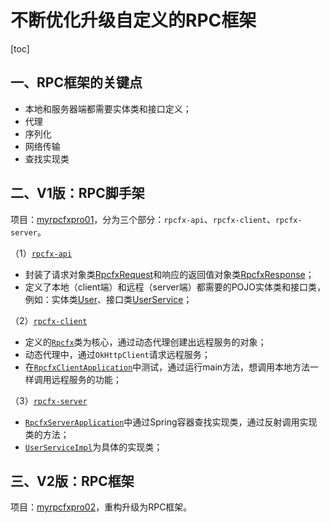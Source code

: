 # 不断优化升级自定义的RPC框架

[toc]

## 一、RPC框架的关键点

- 本地和服务器端都需要实体类和接口定义；
- 代理
- 序列化
- 网络传输
- 查找实现类

## 二、V1版：RPC脚手架

项目：[myrpcfxpro01](https://github.com/hefrankeleyn/JAVARebuild/tree/main/projects/myrpcfxpro01)，分为三个部分：`rpcfx-api`、`rpcfx-client`、`rpcfx-server`。

（1）[`rpcfx-api`](https://github.com/hefrankeleyn/JAVARebuild/tree/main/projects/myrpcfxpro01/rpcfx-api) 

- 封装了请求对象类[RpcfxRequest](https://github.com/hefrankeleyn/JAVARebuild/blob/main/projects/myrpcfxpro01/rpcfx-api/src/main/java/com/hef/rpcfx/api/RpcfxRequest.java)和响应的返回值对象类[RpcfxResponse](https://github.com/hefrankeleyn/JAVARebuild/blob/main/projects/myrpcfxpro01/rpcfx-api/src/main/java/com/hef/rpcfx/api/RpcfxResponse.java)；
- 定义了本地（client端）和远程（server端）都需要的POJO实体类和接口类，例如：实体类[User](https://github.com/hefrankeleyn/JAVARebuild/blob/main/projects/myrpcfxpro01/rpcfx-api/src/main/java/com/hef/rpcfx/api/User.java)、接口类[UserService](https://github.com/hefrankeleyn/JAVARebuild/blob/main/projects/myrpcfxpro01/rpcfx-api/src/main/java/com/hef/rpcfx/api/UserService.java)；

（2）[`rpcfx-client`](https://github.com/hefrankeleyn/JAVARebuild/tree/main/projects/myrpcfxpro01/rpcfx-client)

- 定义的[`Rpcfx`](https://github.com/hefrankeleyn/JAVARebuild/blob/main/projects/myrpcfxpro01/rpcfx-client/src/main/java/com/hef/rpcfx/client/Rpcfx.java)类为核心，通过动态代理创建出远程服务的对象；
- 动态代理中，通过`OkHttpClient`请求远程服务；
- 在[`RpcfxClientApplication`](https://github.com/hefrankeleyn/JAVARebuild/blob/main/projects/myrpcfxpro01/rpcfx-client/src/main/java/com/hef/rpcfx/client/RpcfxClientApplication.java)中测试，通过运行main方法，想调用本地方法一样调用远程服务的功能；

（3）[`rpcfx-server`](https://github.com/hefrankeleyn/JAVARebuild/tree/main/projects/myrpcfxpro01/rpcfx-server)

- [`RpcfxServerApplication`](https://github.com/hefrankeleyn/JAVARebuild/blob/main/projects/myrpcfxpro01/rpcfx-server/src/main/java/com/hef/rpcfx/server/RpcfxServerApplication.java)中通过Spring容器查找实现类，通过反射调用实现类的方法；
- [`UserServiceImpl`](https://github.com/hefrankeleyn/JAVARebuild/blob/main/projects/myrpcfxpro01/rpcfx-server/src/main/java/com/hef/rpcfx/server/UserServiceImpl.java)为具体的实现类；

## 三、V2版：RPC框架

项目：[myrpcfxpro02](https://github.com/hefrankeleyn/JAVARebuild/tree/main/projects/myrpcfxpro02)，重构升级为RPC框架。





